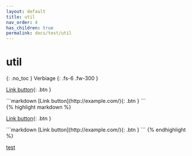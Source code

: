 ```yaml
---
layout: default
title: util
nav_order: 4
has_children: true
permalink: docs/test/util
---
```


# util
{: .no_toc }
Verbiage
{: .fs-6 .fw-300 }

<div class="code-example" markdown="1">

<div class="code-example" markdown="1">

[Link button](http://example.com/){: .btn }

</div>
```markdown
[Link button](http://example.com/){: .btn }
```

</div>
{% highlight markdown %}
<div class="code-example" markdown="1">

[Link button](http://example.com/){: .btn }

</div>
```markdown
[Link button](http://example.com/){: .btn }
```
{% endhighlight %}





[test]("popup")
